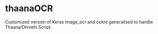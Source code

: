 # thaanaOCR
Customized version of Keras image_ocr and ockre generalised to handle Thaana/Dhivehi Script.
